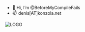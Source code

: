 - 👋 Hi, I’m @BeforeMyCompileFails
- 📫 denis[AT]konzola.net

![LOGO](https://slurp-ramen.com/logo_main.png)

<!---
BeforeMyCompileFails/BeforeMyCompileFails is a ✨ special ✨ repository because its `README.md` (this file) appears on your GitHub profile.
You can click the Preview link to take a look at your changes.
--->
